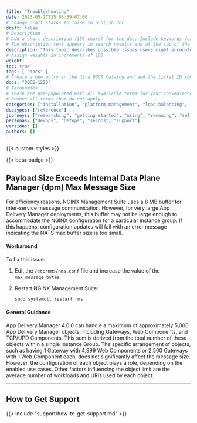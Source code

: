 ```yaml
---
title: "Troubleshooting"
date: 2023-05-17T15:05:59-07:00
# Change draft status to false to publish doc
draft: false
# Description
# Add a short description (150 chars) for the doc. Include keywords for SEO. 
# The description text appears in search results and at the top of the doc.
description: "This topic describes possible issues users might encounter when using NGINX Management Suite App Delivery Manager. When possible, suggested workarounds are provided."
# Assign weights in increments of 100
weight: 
toc: true
tags: [ "docs" ]
# Create a new entry in the Jira DOCS Catalog and add the ticket ID (DOCS-<number>) below
docs: "DOCS-1223"
# Taxonomies
# These are pre-populated with all available terms for your convenience.
# Remove all terms that do not apply.
categories: ["installation", "platform management", "load balancing", "api management", "service mesh", "security", "analytics"]
doctypes: ["reference"]
journeys: ["researching", "getting started", "using", "renewing", "self service"]
personas: ["devops", "netops", "secops", "support"]
versions: []
authors: []
---
```


{{< custom-styles >}}

{{< beta-badge >}}

## Payload Size Exceeds Internal Data Plane Manager (dpm) Max Message Size

For efficiency reasons, NGINX Management Suite uses a 8 MB buffer for inter-service message communication. However, for very large App Delivery Manager deployments, this buffer may not be large enough to accommodate the NGINX configuration for a particular instance group. If this happens, configuration updates will fail with an error message indicating the NATS max buffer size is too small.

#### Workaround

To fix this issue:

1. Edit the `/etc/nms/nms.conf` file and increase the value of the `max_message_bytes`.
2. Restart NGINX Management Suite:

   ```bash
   sudo systemctl restart nms
   ```

#### General Guidance

App Delivery Manager 4.0.0 can handle a maximum of approximately 5,000 App Delivery Manager objects, including Gateways, Web Components, and TCP/UPD Components. This sum is derived from the total number of these objects within a single Instance Group. The specific arrangement of objects, such as having 1 Gateway with 4,999 Web Components or 2,500 Gateways with 1 Web Component each, does not significantly affect the message size. However, the configuration of each object plays a role, depending on the enabled use cases. Other factors influencing the object limit are the average number of workloads and URIs used by each object.

---

## How to Get Support

{{< include "support/how-to-get-support.md" >}}


